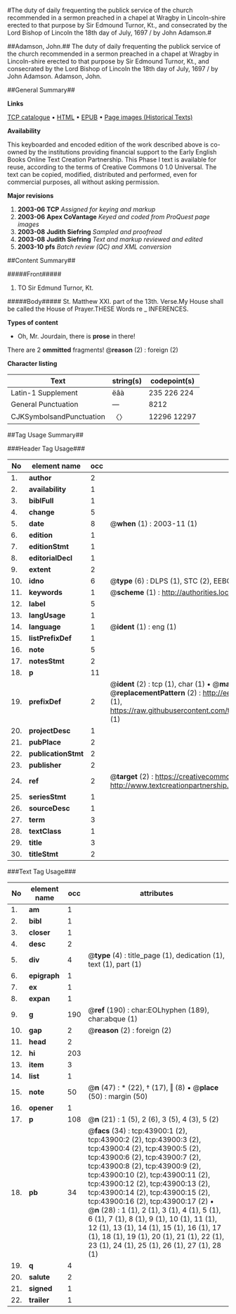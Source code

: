 #The duty of daily frequenting the publick service of the church recommended in a sermon preached in a chapel at Wragby in Lincoln-shire erected to that purpose by Sir Edmound Turnor, Kt., and consecrated by the Lord Bishop of Lincoln the 18th day of July, 1697 / by John Adamson.#

##Adamson, John.##
The duty of daily frequenting the publick service of the church recommended in a sermon preached in a chapel at Wragby in Lincoln-shire erected to that purpose by Sir Edmound Turnor, Kt., and consecrated by the Lord Bishop of Lincoln the 18th day of July, 1697 / by John Adamson.
Adamson, John.

##General Summary##

**Links**

[TCP catalogue](http://www.ota.ox.ac.uk/tcp/)  • 
[HTML](http://tei.it.ox.ac.uk/tcp/Texts-HTML/free/A26/A26350.html)  • 
[EPUB](http://tei.it.ox.ac.uk/tcp/Texts-EPUB/free/A26/A26350.epub) • 
[Page images (Historical Texts)](https://data.historicaltexts.jisc.ac.uk/view?pubId=eebo-09649026e&pageId=eebo-09649026e-43900-1)

**Availability**

This keyboarded and encoded edition of the
	       work described above is co-owned by the institutions
	       providing financial support to the Early English Books
	       Online Text Creation Partnership. This Phase I text is
	       available for reuse, according to the terms of Creative
	       Commons 0 1.0 Universal. The text can be copied,
	       modified, distributed and performed, even for
	       commercial purposes, all without asking permission.

**Major revisions**

1. __2003-06__ __TCP__ *Assigned for keying and markup*
1. __2003-06__ __Apex CoVantage__ *Keyed and coded from ProQuest page images*
1. __2003-08__ __Judith Siefring__ *Sampled and proofread*
1. __2003-08__ __Judith Siefring__ *Text and markup reviewed and edited*
1. __2003-10__ __pfs__ *Batch review (QC) and XML conversion*

##Content Summary##

#####Front#####

1. TO Sir Edmund Turnor, Kt.

#####Body#####
St. Matthew XXI. part of the 13th. Verse.My House shall be called the House of Prayer.THESE Words re
    _ INFERENCES.

**Types of content**

  * Oh, Mr. Jourdain, there is **prose** in there!

There are 2 **ommitted** fragments! 
 @__reason__ (2) : foreign (2)

**Character listing**


|Text|string(s)|codepoint(s)|
|---|---|---|
|Latin-1 Supplement|ëâà|235 226 224|
|General Punctuation|—|8212|
|CJKSymbolsandPunctuation|〈〉|12296 12297|

##Tag Usage Summary##

###Header Tag Usage###

|No|element name|occ|attributes|
|---|---|---|---|
|1.|__author__|2||
|2.|__availability__|1||
|3.|__biblFull__|1||
|4.|__change__|5||
|5.|__date__|8| @__when__ (1) : 2003-11 (1)|
|6.|__edition__|1||
|7.|__editionStmt__|1||
|8.|__editorialDecl__|1||
|9.|__extent__|2||
|10.|__idno__|6| @__type__ (6) : DLPS (1), STC (2), EEBO-CITATION (1), OCLC (1), VID (1)|
|11.|__keywords__|1| @__scheme__ (1) : http://authorities.loc.gov/ (1)|
|12.|__label__|5||
|13.|__langUsage__|1||
|14.|__language__|1| @__ident__ (1) : eng (1)|
|15.|__listPrefixDef__|1||
|16.|__note__|5||
|17.|__notesStmt__|2||
|18.|__p__|11||
|19.|__prefixDef__|2| @__ident__ (2) : tcp (1), char (1)  •  @__matchPattern__ (2) : ([0-9\-]+):([0-9IVX]+) (1), (.+) (1)  •  @__replacementPattern__ (2) : http://eebo.chadwyck.com/downloadtiff?vid=$1&page=$2 (1), https://raw.githubusercontent.com/textcreationpartnership/Texts/master/tcpchars.xml#$1 (1)|
|20.|__projectDesc__|1||
|21.|__pubPlace__|2||
|22.|__publicationStmt__|2||
|23.|__publisher__|2||
|24.|__ref__|2| @__target__ (2) : https://creativecommons.org/publicdomain/zero/1.0/ (1), http://www.textcreationpartnership.org/docs/. (1)|
|25.|__seriesStmt__|1||
|26.|__sourceDesc__|1||
|27.|__term__|3||
|28.|__textClass__|1||
|29.|__title__|3||
|30.|__titleStmt__|2||


###Text Tag Usage###

|No|element name|occ|attributes|
|---|---|---|---|
|1.|__am__|1||
|2.|__bibl__|1||
|3.|__closer__|1||
|4.|__desc__|2||
|5.|__div__|4| @__type__ (4) : title_page (1), dedication (1), text (1), part (1)|
|6.|__epigraph__|1||
|7.|__ex__|1||
|8.|__expan__|1||
|9.|__g__|190| @__ref__ (190) : char:EOLhyphen (189), char:abque (1)|
|10.|__gap__|2| @__reason__ (2) : foreign (2)|
|11.|__head__|2||
|12.|__hi__|203||
|13.|__item__|3||
|14.|__list__|1||
|15.|__note__|50| @__n__ (47) : * (22), † (17), ‖ (8)  •  @__place__ (50) : margin (50)|
|16.|__opener__|1||
|17.|__p__|108| @__n__ (21) : 1 (5), 2 (6), 3 (5), 4 (3), 5 (2)|
|18.|__pb__|34| @__facs__ (34) : tcp:43900:1 (2), tcp:43900:2 (2), tcp:43900:3 (2), tcp:43900:4 (2), tcp:43900:5 (2), tcp:43900:6 (2), tcp:43900:7 (2), tcp:43900:8 (2), tcp:43900:9 (2), tcp:43900:10 (2), tcp:43900:11 (2), tcp:43900:12 (2), tcp:43900:13 (2), tcp:43900:14 (2), tcp:43900:15 (2), tcp:43900:16 (2), tcp:43900:17 (2)  •  @__n__ (28) : 1 (1), 2 (1), 3 (1), 4 (1), 5 (1), 6 (1), 7 (1), 8 (1), 9 (1), 10 (1), 11 (1), 12 (1), 13 (1), 14 (1), 15 (1), 16 (1), 17 (1), 18 (1), 19 (1), 20 (1), 21 (1), 22 (1), 23 (1), 24 (1), 25 (1), 26 (1), 27 (1), 28 (1)|
|19.|__q__|4||
|20.|__salute__|2||
|21.|__signed__|1||
|22.|__trailer__|1||
